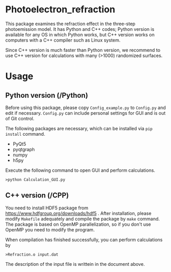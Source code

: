 # Photoelectron_refraction
This package examines the refraction effect in the three-step photoemission model.
It has Python and C++ codes; Python version is available for any OS in which Python works, but C++ version works on computers with a C++ compiler such as Linux system.

Since C++ version is much faster than Python version, we recommend to use C++ version for calculations with many (>1000) randomized surfaces.

# Usage

## Python version (/Python)
Before using this package, please copy ```Config_example.py``` to ```Config.py``` and edit if necessary.
```Config.py``` can include personal settings for GUI and is out of Git control.

The following packages are necessary, which can be installed via ```pip install``` command.
- PyQt5
- pyqtgraph
- numpy
- h5py

Execute the following command to open GUI and perform calculations.
```
>python Calculation_GUI.py
```

## C++ version (/CPP)
You need to install HDF5 package from https://www.hdfgroup.org/downloads/hdf5 .
After installation, please modify ```Makefile``` adequately and compile the package by ```make``` command.
The package is based on OpenMP parallelization, so if you don't use OpenMP you need to modify the program.

When compilation has finished successfully, you can perform calculations by
```
>Refraction.o input.dat
```
The description of the input file is writtein in the document above.
